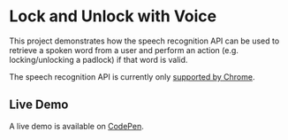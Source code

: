 # Lock and Unlock with Voice
This project demonstrates how the speech recognition API can be used to retrieve a spoken word from a user and perform an action (e.g. locking/unlocking a padlock) if that word is valid.

The speech recognition API is currently only [supported by Chrome](https://caniuse.com/#search=speech%20recognition).

## Live Demo
A live demo is available on [CodePen](https://codepen.io/GeorgePark/pen/GBYqZv).